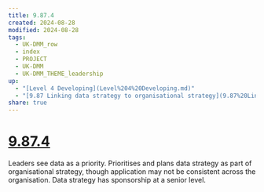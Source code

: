 ```yaml
---
title: 9.87.4
created: 2024-08-28
modified: 2024-08-28
tags:
  - UK-DMM_row
  - index
  - PROJECT
  - UK-DMM
  - UK-DMM_THEME_leadership
up:
  - "[Level 4 Developing](Level%204%20Developing.md)"
  - "[9.87 Linking data strategy to organisational strategy](9.87%20Linking%20data%20strategy%20to%20organisational%20strategy.md)"
share: true
---
```

# [9.87.4](9.87.4.md)

Leaders see data as a priority. Prioritises and plans data strategy as part of organisational strategy, though application may not be consistent across the organisation. Data strategy has sponsorship at a senior level.
